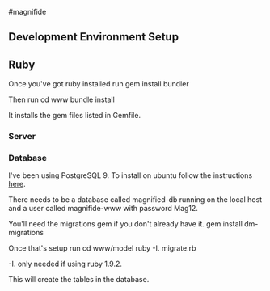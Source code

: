#magnifide

## Development Environment Setup

## Ruby

Once you've got ruby installed run
	gem install bundler

Then run
	cd www
	bundle install


It installs the gem files listed in Gemfile.

### Server

### Database

I've been using PostgreSQL 9. To install on ubuntu follow the instructions [here](http://www.dctrwatson.com/2010/09/installing-postgresql-9-0-on-ubuntu-10-04/).

There needs to be a database called magnified-db running on the local host and a user called magnifide-www with password Mag12.

You'll need the migrations gem if you don't already have it.
	gem install dm-migrations

Once that's setup run
	cd www/model
	ruby -I. migrate.rb

-I. only needed if using ruby 1.9.2.

This will create the tables in the database.
